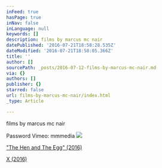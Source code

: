 ```yaml
---
inFeed: true
hasPage: true
inNav: false
inLanguage: null
keywords: []
description: films by marcus mc nair
datePublished: '2016-07-21T18:58:28.535Z'
dateModified: '2016-07-21T18:58:05.366Z'
title: ''
author: []
sourcePath: _posts/2016-07-12-films-by-marcus-mc-nair.md
via: {}
authors: []
publisher: {}
starred: false
url: films-by-marcus-mc-nair/index.html
_type: Article

---
```

films by marcus mc nair

Password Vimeo: mmmedia
![](https://the-grid-user-content.s3-us-west-2.amazonaws.com/8fd73a35-a2a5-4a29-a1de-e48f9da7b03b.png)

["The Hen and The Egg" (2016)][0]

[X (2016)][1]

[0]: https://vimeo.com/174430723
[1]: https://vimeo.com/175515922